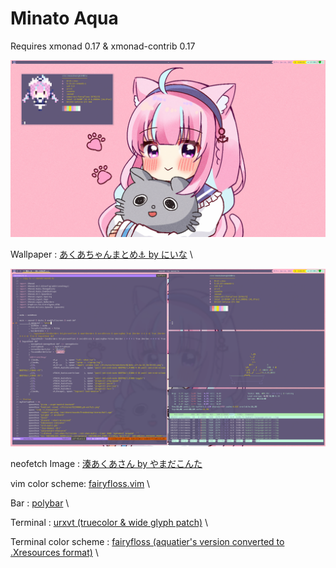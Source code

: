 Minato Aqua
========

Requires xmonad 0.17 & xmonad-contrib 0.17

![Screenshot](Screenshots/1.png)

Wallpaper : [あくあちゃんまとめ⚓︎ by にいな](https://www.pixiv.net/en/artworks/92290065) \

![Screenshot](Screenshots/2.png)

neofetch Image : [湊あくあさん by やまだこんた](https://www.pixiv.net/en/artworks/95249650) 

vim color scheme: [fairyfloss.vim](https://github.com/tssm/fairyfloss.vim) \

Bar : [polybar](https://polybar.github.io/) \

Terminal : [urxvt (truecolor & wide glyph patch)](http://software.schmorp.de/pkg/rxvt-unicode.html) \

Terminal color scheme : [fairyfloss (aquatier's version converted to .Xresources format)](https://github.com/aquartier/fairyfloss) \
